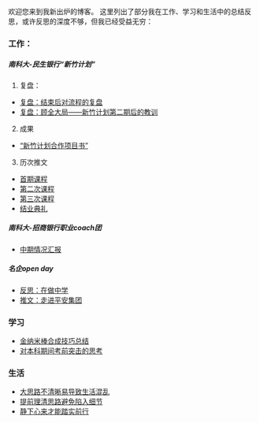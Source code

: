 

欢迎您来到我新出炉的博客。 
这里列出了部分我在工作、学习和生活中的总结反思，或许反思的深度不够，但我已经受益无穷：  

### 工作：
##### 南科大-民生银行“新竹计划”
1. 复盘：
 - [复盘：结束后对流程的复盘](https://creatletter.github.io/Dalio/blog/2018/11/24/%E6%96%B0%E7%AB%B9%E8%AE%A1%E5%88%92%E6%B5%81%E7%A8%8B%E5%A4%8D%E7%9B%98/)
 - [复盘：顾全大局——新竹计划第二期后的教训](https://creatletter.github.io/Dalio/%E5%B7%A5%E4%BD%9C%E5%A4%8D%E7%9B%98/2018/11/27/%E9%A1%BE%E5%85%A8%E5%A4%A7%E5%B1%80-%E6%96%B0%E7%AB%B9%E8%AE%A1%E5%88%92%E7%AC%AC%E4%BA%8C%E6%9C%9F%E8%AF%BE%E7%A8%8B%E5%A4%8D%E7%9B%98/)
2. 成果
 - [“新竹计划合作项目书”](https://creatletter.github.io/Dalio/%E5%B7%A5%E4%BD%9C%E5%A4%8D%E7%9B%98/2018/11/24/%E9%A1%B9%E7%9B%AE%E8%AE%A1%E5%88%92%E4%B9%A6/)
3. 历次推文
  - [首期课程](https://mp.weixin.qq.com/s?__biz=MzIxMDI3MDgyMA==&mid=2247485419&idx=2&sn=c7fb4348ea5bc100f44af4ecc4efb012&chksm=976668e0a011e1f614ee08569b8bebee91e07fa19535683a7785395576846731133c30c8d7c8&mpshare=1&scene=1&srcid=12212C5u642mjcwaohnpsBwr#rd)
  - [第二次课程](https://mp.weixin.qq.com/s__biz=MzIxMDI3MDgyMA==&mid=2247485430&idx=1&sn=b97e18cebea9f5e6b7aa9c16350bcfb7&chksm=976668fda011e1eb769d6881d7adf62121c8b6f296cbcc224a32c88dca9fbe8ef395851ff13e&mpshare=1&scene=1&srcid=12211XmHgAGwxGax738ppTtt#rd)
  - [第三次课程](https://mp.weixin.qq.com/s?__biz=MzIxMDI3MDgyMA==&mid=2247485459&idx=1&sn=c86c19f1ebf42899285b91c97ec5e823&chksm=97666718a011ee0e7d6bdeb1741a994e154354186de5ea657cad6dc273ad28591f6cf45c1000&mpshare=1&scene=1&srcid=1221ez88wJ6kvqNFW0xusvI2#rd)
  - [结业典礼](https://mp.weixin.qq.com/s?__biz=MzIxMDI3MDgyMA==&mid=2247485467&idx=1&sn=7670b9210f8eab76c60b4b5b95dd9da5&chksm=97666710a011ee067a485164a9e49533719f2a22aa8f3f615cce8c5c95d59efc33b7591d7687&mpshare=1&scene=1&srcid=1221bkKyctIgHdSHMFAE0JGd#rd)

##### 南科大-招商银行职业coach团
 - [中期情况汇报](https://creatletter.github.io/Dalio/%E5%B7%A5%E4%BD%9C%E5%A4%8D%E7%9B%98/2019/06/25/%E6%8B%9B%E8%A1%8C%E6%83%85%E5%86%B5%E6%B1%87%E6%8A%A5/)

##### 名企open day
 - [反思：在做中学](https://creatletter.github.io/Dalio/%E5%B7%A5%E4%BD%9C%E5%A4%8D%E7%9B%98/2018/12/14/%E5%9C%A8%E5%81%9A%E4%B8%AD%E5%AD%A6-%E4%B8%80%E5%88%87%E7%BB%93%E6%9D%9F%E5%90%8E/)
 - [推文：走进平安集团](https://mp.weixin.qq.com/s?__biz=MzIxMDI3MDgyMA==&mid=2247485463&idx=1&sn=114617961c71dc764263257c4b5fea02&chksm=9766671ca011ee0a93a6b9239cca32f8c1541e966f7f25c964ab833966e3b17f2e432aeefa8c&mpshare=1&scene=1&srcid=12216TbHQSs3bpuwYF2430MS#rd)

### 学习
 - [金纳米棒合成技巧总结](https://creatletter.github.io/Dalio/%E5%AD%A6%E4%B9%A0%E5%A4%8D%E7%9B%98/2019/06/21/%E5%90%88%E6%88%90%E9%87%91%E7%BA%B3%E7%B1%B3%E6%A3%92%E7%9A%84%E6%B3%A8%E6%84%8F%E4%BA%8B%E9%A1%B9/)
 - [对本科期间考前突击的思考](https://creatletter.github.io/Dalio/%E5%AD%A6%E4%B9%A0%E5%A4%8D%E7%9B%98/2019/01/20/%E5%AF%B9%E6%9C%AC%E7%A7%91%E8%80%83%E5%89%8D%E7%AA%81%E5%87%BB%E7%9A%84%E6%80%9D%E8%80%83/)
 
### 生活
 - [大思路不清晰易导致生活混乱](https://creatletter.github.io/Dalio/%E7%94%9F%E6%B4%BB%E5%A4%8D%E7%9B%98/2018/11/24/%E5%A4%A7%E6%80%9D%E8%B7%AF%E6%B7%B7%E4%B9%B1/)
 - [提前理清思路避免陷入细节](https://creatletter.github.io/Dalio/%E7%94%9F%E6%B4%BB%E5%A4%8D%E7%9B%98/2019/01/03/%E6%8F%90%E5%89%8D%E7%90%86%E6%B8%85%E6%80%9D%E8%B7%AF%E4%BB%A5%E9%81%BF%E5%85%8D%E9%99%B7%E5%85%A5%E7%BB%86%E8%8A%82/)
 - [静下心来才能踏实前行](https://creatletter.github.io/Dalio/%E7%94%9F%E6%B4%BB%E5%A4%8D%E7%9B%98/2019/01/24/%E9%9D%99%E4%B8%8B%E5%BF%83%E6%9D%A5%E8%B8%8F%E5%AE%9E%E5%89%8D%E8%A1%8C/)
